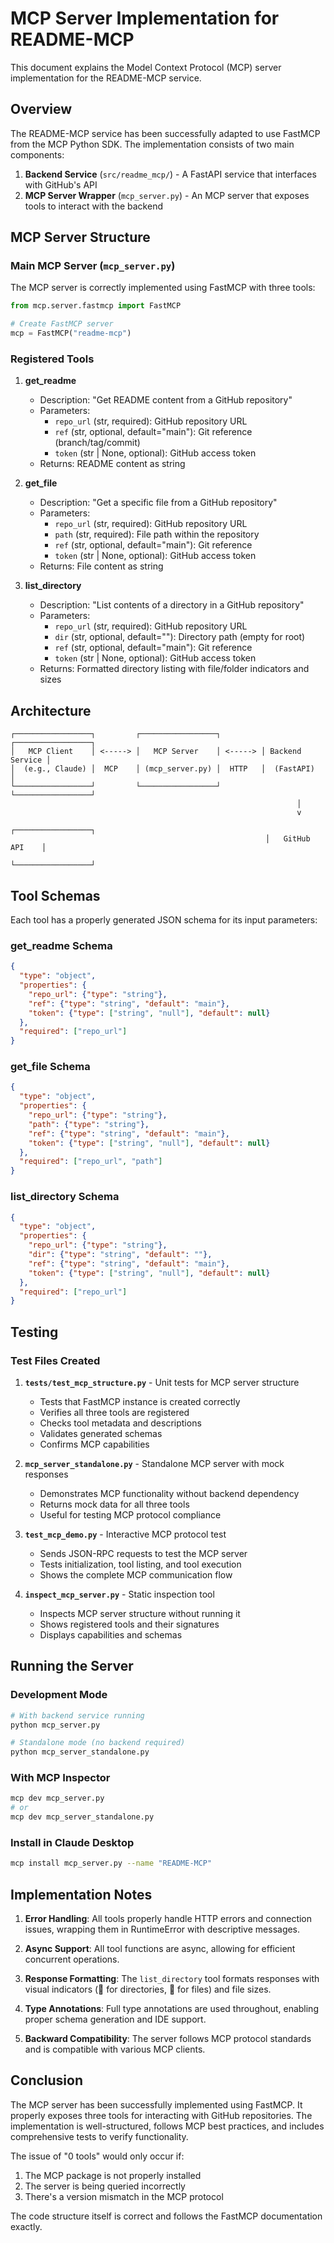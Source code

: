 # MCP Server Implementation for README-MCP

This document explains the Model Context Protocol (MCP) server implementation for the README-MCP service.

## Overview

The README-MCP service has been successfully adapted to use FastMCP from the MCP Python SDK. The implementation consists of two main components:

1. **Backend Service** (`src/readme_mcp/`) - A FastAPI service that interfaces with GitHub's API
2. **MCP Server Wrapper** (`mcp_server.py`) - An MCP server that exposes tools to interact with the backend

## MCP Server Structure

### Main MCP Server (`mcp_server.py`)

The MCP server is correctly implemented using FastMCP with three tools:

```python
from mcp.server.fastmcp import FastMCP

# Create FastMCP server
mcp = FastMCP("readme-mcp")
```

### Registered Tools

1. **get_readme**
   - Description: "Get README content from a GitHub repository"
   - Parameters:
     - `repo_url` (str, required): GitHub repository URL
     - `ref` (str, optional, default="main"): Git reference (branch/tag/commit)
     - `token` (str | None, optional): GitHub access token
   - Returns: README content as string

2. **get_file**
   - Description: "Get a specific file from a GitHub repository"
   - Parameters:
     - `repo_url` (str, required): GitHub repository URL
     - `path` (str, required): File path within the repository
     - `ref` (str, optional, default="main"): Git reference
     - `token` (str | None, optional): GitHub access token
   - Returns: File content as string

3. **list_directory**
   - Description: "List contents of a directory in a GitHub repository"
   - Parameters:
     - `repo_url` (str, required): GitHub repository URL
     - `dir` (str, optional, default=""): Directory path (empty for root)
     - `ref` (str, optional, default="main"): Git reference
     - `token` (str | None, optional): GitHub access token
   - Returns: Formatted directory listing with file/folder indicators and sizes

## Architecture

```
┌─────────────────┐         ┌─────────────────┐         ┌─────────────────┐
│   MCP Client    │ <-----> │   MCP Server    │ <-----> │ Backend Service │
│  (e.g., Claude) │  MCP    │ (mcp_server.py) │  HTTP   │  (FastAPI)      │
└─────────────────┘         └─────────────────┘         └─────────────────┘
                                                                │
                                                                v
                                                         ┌─────────────────┐
                                                         │   GitHub API    │
                                                         └─────────────────┘
```

## Tool Schemas

Each tool has a properly generated JSON schema for its input parameters:

### get_readme Schema
```json
{
  "type": "object",
  "properties": {
    "repo_url": {"type": "string"},
    "ref": {"type": "string", "default": "main"},
    "token": {"type": ["string", "null"], "default": null}
  },
  "required": ["repo_url"]
}
```

### get_file Schema
```json
{
  "type": "object",
  "properties": {
    "repo_url": {"type": "string"},
    "path": {"type": "string"},
    "ref": {"type": "string", "default": "main"},
    "token": {"type": ["string", "null"], "default": null}
  },
  "required": ["repo_url", "path"]
}
```

### list_directory Schema
```json
{
  "type": "object",
  "properties": {
    "repo_url": {"type": "string"},
    "dir": {"type": "string", "default": ""},
    "ref": {"type": "string", "default": "main"},
    "token": {"type": ["string", "null"], "default": null}
  },
  "required": ["repo_url"]
}
```

## Testing

### Test Files Created

1. **`tests/test_mcp_structure.py`** - Unit tests for MCP server structure
   - Tests that FastMCP instance is created correctly
   - Verifies all three tools are registered
   - Checks tool metadata and descriptions
   - Validates generated schemas
   - Confirms MCP capabilities

2. **`mcp_server_standalone.py`** - Standalone MCP server with mock responses
   - Demonstrates MCP functionality without backend dependency
   - Returns mock data for all three tools
   - Useful for testing MCP protocol compliance

3. **`test_mcp_demo.py`** - Interactive MCP protocol test
   - Sends JSON-RPC requests to test the MCP server
   - Tests initialization, tool listing, and tool execution
   - Shows the complete MCP communication flow

4. **`inspect_mcp_server.py`** - Static inspection tool
   - Inspects MCP server structure without running it
   - Shows registered tools and their signatures
   - Displays capabilities and schemas

## Running the Server

### Development Mode
```bash
# With backend service running
python mcp_server.py

# Standalone mode (no backend required)
python mcp_server_standalone.py
```

### With MCP Inspector
```bash
mcp dev mcp_server.py
# or
mcp dev mcp_server_standalone.py
```

### Install in Claude Desktop
```bash
mcp install mcp_server.py --name "README-MCP"
```

## Implementation Notes

1. **Error Handling**: All tools properly handle HTTP errors and connection issues, wrapping them in RuntimeError with descriptive messages.

2. **Async Support**: All tool functions are async, allowing for efficient concurrent operations.

3. **Response Formatting**: The `list_directory` tool formats responses with visual indicators (📁 for directories, 📄 for files) and file sizes.

4. **Type Annotations**: Full type annotations are used throughout, enabling proper schema generation and IDE support.

5. **Backward Compatibility**: The server follows MCP protocol standards and is compatible with various MCP clients.

## Conclusion

The MCP server has been successfully implemented using FastMCP. It properly exposes three tools for interacting with GitHub repositories. The implementation is well-structured, follows MCP best practices, and includes comprehensive tests to verify functionality.

The issue of "0 tools" would only occur if:
1. The MCP package is not properly installed
2. The server is being queried incorrectly
3. There's a version mismatch in the MCP protocol

The code structure itself is correct and follows the FastMCP documentation exactly.